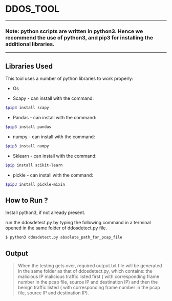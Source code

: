 # DDOS_TOOL
---
### Note: python scripts are written in python3. Hence we recommend the use of python3, and pip3 for installing the additional libraries.
---

## Libraries Used

This tool uses a number of python libraries to work properly:
 
* Os

* Scapy - can install with the command:
```sh
$pip3 install scapy
```
* Pandas - can install with the command:
```sh
$pip3 install pandas
```
* numpy - can install with the command:
```sh
$pip3 install numpy
```
* Sklearn - can install with the command:
```sh
$pip install scikit-learn
```
* pickle - can install with the command:
```sh
$pip3 install pickle-mixin
```
## How to Run ?
Install python3, if not already present.

run the ddosdetect.py by typing the following command in a terminal opened in the same folder of
ddosdetect.py file.
```sh
$ python3 ddosdetect.py absolute_path_for_pcap_file
```



## Output

>When the testing gets over, required output.txt file will be generated in the same folder as that of ddosdetect.py,
which contains:
the malicious IP
malicious traffic listed first ( with corresponding frame number in the pcap file, source IP and destination IP)
and then the benign traffic listed ( with corresponding frame number in the pcap file, source IP and destination IP).





